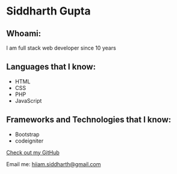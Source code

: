 # Siddharth Gupta

## Whoami:
I am full stack web developer since 10 years


## Languages that I know:

- HTML
- CSS
- PHP
- JavaScript



## Frameworks and Technologies that I know:

- Bootstrap
- codeigniter

[Check out my GitHub](https://github.com/luckywilliams)

Email me: hiiam.siddharth@gmail.com
